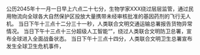 公历2045年十一月一日早上六点二十七分，生物学家XXX绕过层层监管，通过民用物流向全球各大自然保护区投放大量携带未经审核批准的基因药剂的飞行无人机。
当日下午十三点十二分三十一秒，人类联合文明交通运输总署报告货物异常情况。
当日下午十三点十三分超级人工智能“”，绕过人类联合文明防卫总署，宣布全球进入全面战备状态。
当日下午十三点十四分，人类联合文明卫生总署宣布发生全球卫生危机事件，